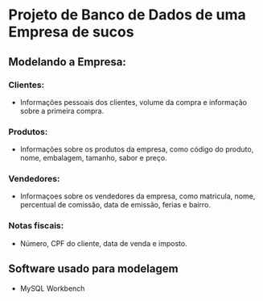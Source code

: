 # Projeto de Banco de Dados de uma Empresa de sucos

## Modelando a Empresa:

### Clientes:
* Informações pessoais dos clientes, volume da compra e informação sobre a primeira compra.

### Produtos:
* Informações sobre os produtos da empresa, como código do produto, nome, embalagem, tamanho, sabor e preço.

### Vendedores:
* Informaçoes sobre os vendedores da empresa, como matricula, nome, percentual de comissão, data de emissão, ferias e bairro.

### Notas fiscais:
* Número, CPF do cliente, data de venda e imposto.

## Software usado para modelagem
* MySQL Workbench
